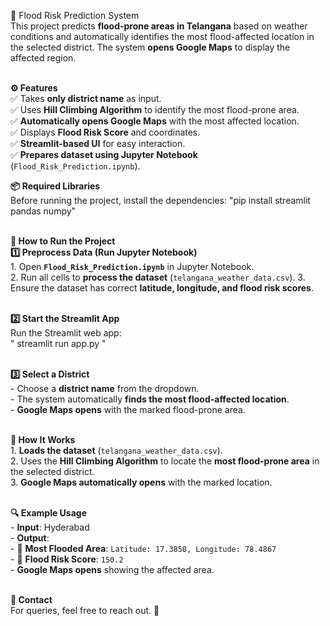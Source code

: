 🌊 Flood Risk Prediction System<br>
This project predicts <b>flood-prone areas in Telangana</b> based on weather conditions and automatically identifies the most flood-affected location in the selected district. The system <b>opens Google Maps</b> to display the affected region.


<br><b>⚙️ Features</b></br>
✅ Takes <b>only district name</b> as input.  <br>
✅ Uses <b>Hill Climbing Algorithm</b> to identify the most flood-prone area.  <br>
✅ <b>Automatically opens Google Maps</b> with the most affected location.  <br>
✅ Displays <b>Flood Risk Score</b> and coordinates.  <br>
✅ <b>Streamlit-based UI</b> for easy interaction.  <br>
✅ <b>Prepares dataset using Jupyter Notebook</b> (`Flood_Risk_Prediction.ipynb`).<br>


<b>📦 Required Libraries</b><br>
Before running the project, install the dependencies:<imp>
    "pip install streamlit pandas numpy"
</imp>


<br><b>🚀 How to Run the Project</b>
<br><b>1️⃣ Preprocess Data (Run Jupyter Notebook)</b>
<br>1. Open <b>`Flood_Risk_Prediction.ipynb`</b> in Jupyter Notebook.
<br>2. Run all cells to <b>process the dataset</b> (`telangana_weather_data.csv`).
3. Ensure the dataset has correct <b>latitude, longitude, and flood risk scores</b>.

<br><b>2️⃣ Start the Streamlit App</b>
<br>Run the Streamlit web app:
<br>" streamlit run app.py "


<br><b>3️⃣ Select a District</b>
<br>- Choose a <b>district name</b> from the dropdown.
<br>- The system automatically <b>finds the most flood-affected location</b>.
<br>- <b>Google Maps opens</b> with the marked flood-prone area.


<br><b>📌 How It Works</b>
<br>1. <b>Loads the dataset</b> (`telangana_weather_data.csv`).
<br>2. Uses the <b>Hill Climbing Algorithm</b> to locate the <b>most flood-prone area</b> in the selected district.
<br>3. <b>Google Maps automatically opens</b> with the marked location.


<br><b>🔍 Example Usage</b>
<br>- <b>Input</b>: Hyderabad
<br>- <b>Output</b>:
  <br>- 📍 <b>Most Flooded Area</b>: `Latitude: 17.3850, Longitude: 78.4867`
  <br>- 🌊 <b>Flood Risk Score</b>: `150.2`
  <br>- <b>Google Maps opens</b> showing the affected area.



<br><b>📧 Contact</b>
<br>For queries, feel free to reach out. 🚀  
